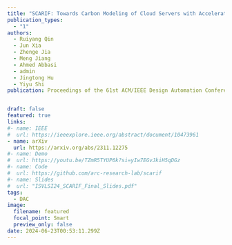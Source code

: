 ```yaml
---
title: "SCARIF: Towards Carbon Modeling of Cloud Servers with Accelerators (🔥📣New Paper & Project🔥📣! )"
publication_types:
  - "1"
authors:
  - Ruiyang Qin
  - Jun Xia
  - Zhenge Jia
  - Meng Jiang
  - Ahmed Abbasi 
  - admin
  - Jingtong Hu
  - Yiyu Shi 
publication: Proceedings of the 61st ACM/IEEE Design Automation Conference, San Francisco, California, USA, (DAC ’24).  


draft: false
featured: true
links:
#- name: IEEE 
#  url: https://ieeexplore.ieee.org/abstract/document/10473961
- name: arXiv
  url: https://arxiv.org/abs/2311.12275 
#- name: Demo 
#  url: https://youtu.be/TZmR5TYUP6k?si=yIw7EGvJkiH5qDGz 
#- name: Code
#  url: https://github.com/arc-research-lab/scarif 
#- name: Slides
#  url: "ISVLSI24_SCARIF_Final_Slides.pdf"
tags:
  - DAC 
image:
  filename: featured
  focal_point: Smart
  preview_only: false
date: 2024-06-23T00:53:11.299Z
---
```


